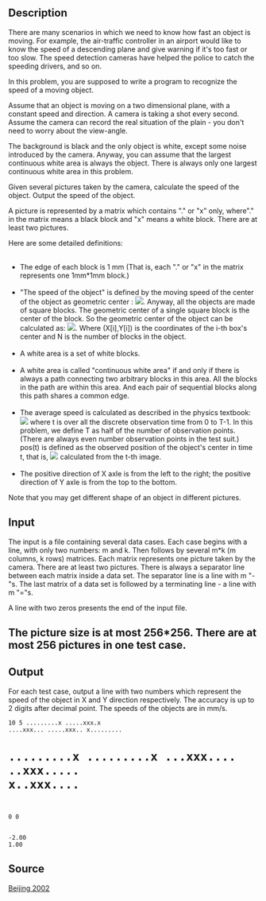 <h2>Description</h2><p>There are many scenarios in which we need to know how fast an object is moving. For example, the air-traffic controller in an airport would like to know the speed of a descending plane and give warning if it's too fast or too slow. The speed detection cameras have helped the police to catch the speeding drivers, and so on.
</p>
In this problem, you are supposed to write a program to recognize the speed of a moving object.

Assume that an object is moving on a two dimensional plane, with a constant speed and direction. A camera is taking a shot every second. Assume the camera can record the real situation of the plain - you don't need to worry about the view-angle.

The background is black and the only object is white, except some noise introduced by the camera. Anyway, you can assume that the largest continuous white area is always the object. There is always only one largest continuous white area in this problem. 

Given several pictures taken by the camera, calculate the speed of the object. Output the speed of the object.

A picture is represented by a matrix which contains "." or "x" only, where"." in the matrix means a black block and "x" means a white block. There are at least two pictures.

Here are some detailed definitions:
<ul>
<br><li>         The edge of each block is 1 mm (That is, each "." or "x" in the matrix represents one 1mm*1mm block.) 
<br>
<br></li><li>         "The speed of the object" is defined by the moving speed of the center of the object as geometric center : <img src="images/1327_1.jpg">. Anyway, all the objects are made of square blocks. The geometric center of a single square block is the center of the block. So the geometric center of the object can be calculated as: <img src="images/1327_2.jpg">. Where (X[i],Y[i]) is the coordinates of the i-th box's center and N is the number of blocks in the object.
<br>
<br></li><li>         A white area is a set of white blocks.
<br>
<br></li><li>         A white area is called "continuous white area" if and only if there is always a path connecting two arbitrary blocks in this area. All the blocks in the path are within this area. And each pair of sequential blocks along this path shares a common edge.
<br>
<br></li><li>         The average speed is calculated as described in the physics textbook: <img src="images/1327_3.jpg"> where t is over all the discrete observation time from 0 to T-1. In this problem, we define T as half of the number of observation points. (There are always even number observation points in the test suit.) pos(t) is defined as the observed position of the object's center in time t, that is, <img src="images/1327_2.jpg"> calculated from the t-th image.
<br>
<br></li><li>         The positive direction of X axle is from the left to the right; the positive direction of Y axle is from the top to the bottom.
<br></li></ul><p> 
</p>
Note that you may get different shape of an object in different pictures. 
<h2>Input</h2><p>The input is a file containing several data cases. Each case begins with a line, with only two numbers: m and k. Then follows by several m*k (m columns, k rows) matrices. Each matrix represents one picture taken by the camera. There are at least two pictures. There is always a separator line between each matrix inside a data set. The separator line is a line with m "-"s. The last matrix of a data set is followed by a terminating line - a line with m "="s.
</p>
A line with two zeros presents the end of the input file. 

The picture size is at most 256*256. There are at most 256 pictures in one test case.<h2>Output</h2><p>For each test case, output a line with two numbers which represent the speed of the object in X and Y direction respectively. The accuracy is up to 2 digits after decimal point. The speeds of the objects are in mm/s.</p><pre><code class="language-input1">10 5
.........x
.....xxx.x
....xxx...
.....xxx..
x.........
----------
.........x
.........x
...xxx....
..xxx.....
x..xxx....
==========
0 0</code></pre><pre><code class="language-output1">-2.00 1.00</code></pre><h2>Source</h2><a href="searchproblem?field=source&amp;key=Beijing+2002">Beijing 2002</a>
